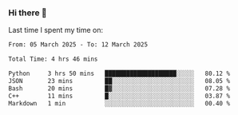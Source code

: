 ### Hi there 👋

<!--
**Grav1tum/Grav1tum** is a ✨ _special_ ✨ repository because its `README.md` (this file) appears on your GitHub profile.

Here are some ideas to get you started:

- 🔭 I’m currently working on ...
- 🌱 I’m currently learning ...
- 👯 I’m looking to collaborate on ...
- 🤔 I’m looking for help with ...
- 💬 Ask me about ...
- 📫 How to reach me: ...
- 😄 Pronouns: ...
- ⚡ Fun fact: ...
-->
Last time I spent my time on:
<!--START_SECTION:waka-->

```txt
From: 05 March 2025 - To: 12 March 2025

Total Time: 4 hrs 46 mins

Python     3 hrs 50 mins   ████████████████████░░░░░   80.12 %
JSON       23 mins         ██░░░░░░░░░░░░░░░░░░░░░░░   08.05 %
Bash       20 mins         █▓░░░░░░░░░░░░░░░░░░░░░░░   07.28 %
C++        11 mins         █░░░░░░░░░░░░░░░░░░░░░░░░   03.87 %
Markdown   1 min           ░░░░░░░░░░░░░░░░░░░░░░░░░   00.40 %
```

<!--END_SECTION:waka-->
